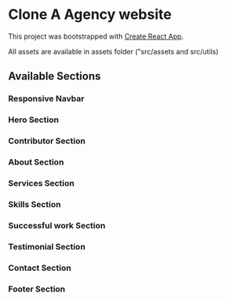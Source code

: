 # Clone A Agency website

This project was bootstrapped with [Create React App](https://github.com/facebook/create-react-app).

All assets are available in assets folder ("src/assets and src/utils)

## Available Sections

### Responsive Navbar

### Hero Section

### Contributor Section

### About Section

### Services Section

### Skills Section

### Successful work Section

### Testimonial Section

### Contact Section

### Footer Section
